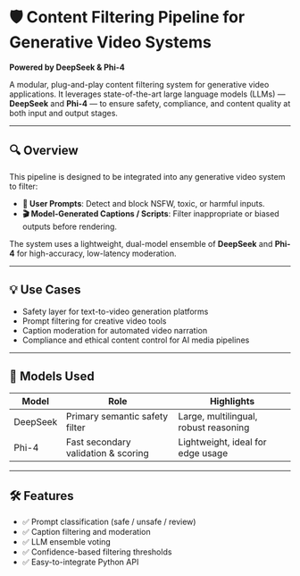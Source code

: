 # 🛡️ Content Filtering Pipeline for Generative Video Systems  
**Powered by DeepSeek & Phi-4**

A modular, plug-and-play content filtering system for generative video applications. It leverages state-of-the-art large language models (LLMs) — **DeepSeek** and **Phi-4** — to ensure safety, compliance, and content quality at both input and output stages.

---

## 🔍 Overview

This pipeline is designed to be integrated into any generative video system to filter:

- **📝 User Prompts**: Detect and block NSFW, toxic, or harmful inputs.
- **🎬 Model-Generated Captions / Scripts**: Filter inappropriate or biased outputs before rendering.

The system uses a lightweight, dual-model ensemble of **DeepSeek** and **Phi-4** for high-accuracy, low-latency moderation.

---

## 💡 Use Cases

- Safety layer for text-to-video generation platforms  
- Prompt filtering for creative video tools  
- Caption moderation for automated video narration  
- Compliance and ethical content control for AI media pipelines

---

## 🧠 Models Used

| Model     | Role                              | Highlights                             |
|-----------|-----------------------------------|----------------------------------------|
| DeepSeek  | Primary semantic safety filter     | Large, multilingual, robust reasoning  |
| Phi-4     | Fast secondary validation & scoring| Lightweight, ideal for edge usage      |

---

## 🛠 Features

- ✅ Prompt classification (safe / unsafe / review)
- ✅ Caption filtering and moderation
- ✅ LLM ensemble voting
- ✅ Confidence-based filtering thresholds
- ✅ Easy-to-integrate Python API

